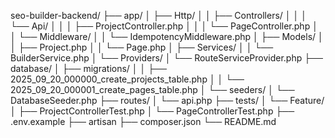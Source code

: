 seo-builder-backend/
├── app/
│   ├── Http/
│   │   ├── Controllers/
│   │   │   └── Api/
│   │   │       ├── ProjectController.php
│   │   │       └── PageController.php
│   │   └── Middleware/
│   │       └── IdempotencyMiddleware.php
│   ├── Models/
│   │   ├── Project.php
│   │   └── Page.php
│   ├── Services/
│   │   └── BuilderService.php
│   └── Providers/
│       └── RouteServiceProvider.php
├── database/
│   ├── migrations/
│   │   ├── 2025_09_20_000000_create_projects_table.php
│   │   └── 2025_09_20_000001_create_pages_table.php
│   └── seeders/
│       └── DatabaseSeeder.php
├── routes/
│   └── api.php
├── tests/
│   └── Feature/
│       ├── ProjectControllerTest.php
│       └── PageControllerTest.php
├── .env.example
├── artisan
├── composer.json
└── README.md